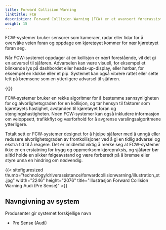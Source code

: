 ```yaml
---
title: Forward Collision Warning
linktitle: FCW
description: Forward Collision Warning (FCW) er et avansert førerassistentsystem som er utviklet for å hjelpe sjåfører med å unngå eller dempe frontkollisjoner.
weight: 15
---
```

<!-- markdownlint-disable MD033 -->

FCW-systemer bruker sensorer som kameraer, radar eller lidar for å overvåke veien foran og oppdage om kjøretøyet kommer for nær kjøretøyet foran seg.

Når FCW-systemet oppdager at en kollisjon er nært forestående, vil det gi en advarsel til sjåføren. Advarselen kan være visuell, for eksempel et blinkende lys på dashbordet eller heads-up-display, eller hørbar, for eksempel en klokke eller et pip. Systemet kan også vibrere rattet eller sette lett på bremsene som en ytterligere advarsel til sjåføren.

{{<evkxdisplayaddarticle />}}

FCW-systemer bruker en rekke algoritmer for å bestemme sannsynligheten for og alvorlighetsgraden for en kollisjon, og tar hensyn til faktorer som kjøretøyets hastighet, avstanden til kjøretøyet foran og stengingshastigheten. Noen FCW-systemer kan også inkludere informasjon om veioppsett, trafikkflyt og værforhold for å avgrense varslingsalgoritmene ytterligere.

Totalt sett er FCW-systemer designet for å hjelpe sjåfører med å unngå eller redusere alvorlighetsgraden av frontkollisjoner ved å gi en tidlig advarsel og ekstra tid til å reagere. Det er imidlertid viktig å merke seg at FCW-systemer ikke er en erstatning for trygg og oppmerksom kjørepraksis, og sjåfører bør alltid holde en sikker følgeavstand og være forberedt på å bremse eller styre unna en hindring om nødvendig.

{{< sitefiguresized thumb="technology/driverassistance/forwardcollisionwarning/illustration_st.jpg" width="2246" height="2076" title="Illustrasjon Forward Collision Warning Audi (Pre Sense)" >}}

## Navngivning av system

Produsenter gir systemet forskjellige navn

- Pre Sense (Audi)
